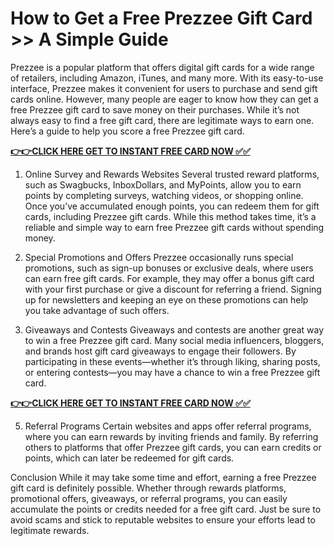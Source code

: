 # How to Get a Free Prezzee Gift Card >> A Simple Guide

Prezzee is a popular platform that offers digital gift cards for a wide range of retailers, including Amazon, iTunes, and many more. With its easy-to-use interface, Prezzee makes it convenient for users to purchase and send gift cards online. However, many people are eager to know how they can get a free Prezzee gift card to save money on their purchases. While it’s not always easy to find a free gift card, there are legitimate ways to earn one. Here’s a guide to help you score a free Prezzee gift card.

[**👉👉CLICK HERE GET TO INSTANT FREE CARD NOW ✅✅**](https://free-gift-card.raj-solution.com/958f890)

1. Online Survey and Rewards Websites
Several trusted reward platforms, such as Swagbucks, InboxDollars, and MyPoints, allow you to earn points by completing surveys, watching videos, or shopping online. Once you’ve accumulated enough points, you can redeem them for gift cards, including Prezzee gift cards. While this method takes time, it’s a reliable and simple way to earn free Prezzee gift cards without spending money.

2. Special Promotions and Offers
Prezzee occasionally runs special promotions, such as sign-up bonuses or exclusive deals, where users can earn free gift cards. For example, they may offer a bonus gift card with your first purchase or give a discount for referring a friend. Signing up for newsletters and keeping an eye on these promotions can help you take advantage of such offers.

3. Giveaways and Contests
Giveaways and contests are another great way to win a free Prezzee gift card. Many social media influencers, bloggers, and brands host gift card giveaways to engage their followers. By participating in these events—whether it’s through liking, sharing posts, or entering contests—you may have a chance to win a free Prezzee gift card.

[**👉👉CLICK HERE GET TO INSTANT FREE CARD NOW ✅✅**](https://free-gift-card.raj-solution.com/958f890)

5. Referral Programs
Certain websites and apps offer referral programs, where you can earn rewards by inviting friends and family. By referring others to platforms that offer Prezzee gift cards, you can earn credits or points, which can later be redeemed for gift cards.

Conclusion
While it may take some time and effort, earning a free Prezzee gift card is definitely possible. Whether through rewards platforms, promotional offers, giveaways, or referral programs, you can easily accumulate the points or credits needed for a free gift card. Just be sure to avoid scams and stick to reputable websites to ensure your efforts lead to legitimate rewards.
